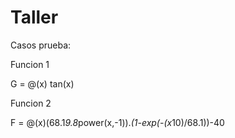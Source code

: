 # Taller


Casos prueba:

Funcion 1

G = @(x) tan(x)

Funcion 2

F = @(x)(68.1*9.8*power(x,-1)).*(1-exp(-(x*10)/68.1))-40
